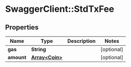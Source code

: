 # SwaggerClient::StdTxFee

## Properties
Name | Type | Description | Notes
------------ | ------------- | ------------- | -------------
**gas** | **String** |  | [optional] 
**amount** | [**Array&lt;Coin&gt;**](Coin.md) |  | [optional] 


